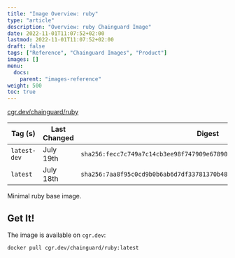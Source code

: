 ```yaml
---
title: "Image Overview: ruby"
type: "article"
description: "Overview: ruby Chainguard Image"
date: 2022-11-01T11:07:52+02:00
lastmod: 2022-11-01T11:07:52+02:00
draft: false
tags: ["Reference", "Chainguard Images", "Product"]
images: []
menu:
  docs:
    parent: "images-reference"
weight: 500
toc: true
---
```


[cgr.dev/chainguard/ruby](https://github.com/chainguard-images/images/tree/main/images/ruby)

| Tag (s)       | Last Changed | Digest                                                                    |
|---------------|--------------|---------------------------------------------------------------------------|
|  `latest-dev` | July 19th    | `sha256:fecc7c749a7c14cb3ee98f747909e678904cfba8010aa67928347071fa7eb80e` |
|  `latest`     | July 18th    | `sha256:7aa8f95c0cd9b0b6ab6d7df33781370b486fc398b9e22f97243ee9a7e93c8109` |



Minimal ruby base image.

## Get It!

The image is available on `cgr.dev`:

```
docker pull cgr.dev/chainguard/ruby:latest
```

